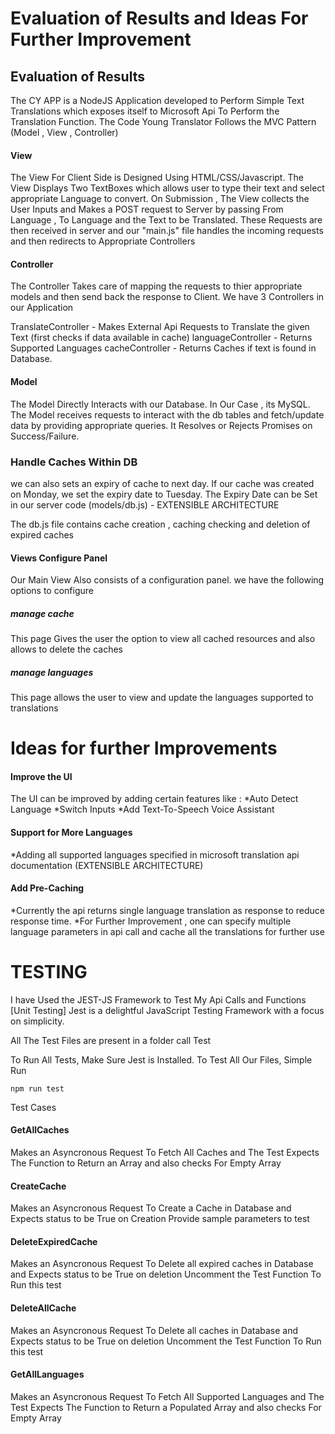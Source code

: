 # Evaluation of Results and Ideas For Further Improvement 


## Evaluation of Results

The CY APP is a NodeJS Application developed to Perform Simple Text Translations which exposes itself to Microsoft Api 
To Perform the Translation Function.
The Code Young Translator Follows the MVC Pattern (Model , View , Controller)

#### View 
 The View For Client Side is Designed Using HTML/CSS/Javascript.
The View Displays Two TextBoxes which allows user to type their text and select appropriate Language to convert.
On Submission , The View collects the User Inputs and Makes a POST request to Server by passing From Language , To Language and the 
Text to be Translated. These Requests are then received in server and our "main.js" file handles the incoming requests and then redirects to Appropriate Controllers 

#### Controller 

The Controller Takes care of mapping the requests to thier appropriate models and then send back the response to Client.
We have 3 Controllers in our Application

TranslateController - Makes External Api Requests to Translate the given Text (first checks if data available in cache)
languageController - Returns Supported Languages
cacheController - Returns Caches if text is found in Database.


#### Model

The Model Directly Interacts with our Database. In Our Case , its MySQL.
The Model receives requests to interact with the db tables and fetch/update data by providing appropriate queries.
It Resolves or Rejects Promises on Success/Failure.

### Handle Caches Within DB 
 we can also sets an expiry of cache to next day.
If our cache was created on Monday, we set the expiry date to Tuesday.
The Expiry Date can be Set in our server code (models/db.js)  - EXTENSIBLE ARCHITECTURE

The db.js file contains cache creation , caching checking and deletion of expired caches 


#### Views Configure Panel 

Our Main View Also consists of a configuration panel. we have the following options to configure

##### manage cache 
This page Gives the user the option to view all cached resources and also allows to delete the caches

##### manage languages
This page allows the user to view and update the languages supported to translations 



# Ideas for further Improvements 

#### Improve the UI 
The UI can be improved by adding certain features like :
*Auto Detect Language
*Switch Inputs 
*Add Text-To-Speech Voice Assistant 


#### Support for More Languages 
*Adding all supported languages specified in microsoft translation api documentation (EXTENSIBLE ARCHITECTURE)


#### Add Pre-Caching
*Currently the api returns single language translation as response to reduce response time.
*For Further Improvement , one can specify multiple language parameters in api call and cache all the translations for further use




# TESTING  

I have Used the JEST-JS Framework to Test My Api Calls and Functions [Unit Testing]
Jest is a delightful JavaScript Testing Framework with a focus on simplicity.

All The Test Files are present in a folder call Test 

To Run All Tests, Make Sure Jest is Installed.
To Test All Our Files, Simple Run

```
npm run test
```

Test Cases 

#### GetAllCaches 

Makes an Asyncronous Request To Fetch All Caches and The Test Expects The Function to Return 
an Array and also checks For Empty Array 

#### CreateCache 

Makes an Asyncronous Request To Create a Cache in Database and Expects status to be True on Creation
Provide sample parameters to test

#### DeleteExpiredCache 

Makes an Asyncronous Request To Delete all expired caches in Database and Expects status to be True on deletion
Uncomment the Test Function To Run this test 

#### DeleteAllCache 

Makes an Asyncronous Request To Delete all caches in Database and Expects status to be True on deletion
Uncomment the Test Function To Run this test 

#### GetAllLanguages 

Makes an Asyncronous Request To Fetch All Supported Languages and The Test Expects The Function to Return a Populated Array 
and also checks For Empty Array 



